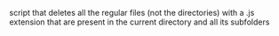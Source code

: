  script that deletes all the regular files (not the directories) with a .js extension that are present in the current directory and all its subfolders
